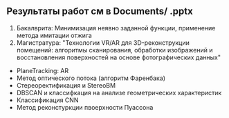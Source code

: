 ## Результаты работ см в Documents/ .pptx

1) Бакалврита: Минимизация неявно заданной функции, применение метода имитации отжига
2) Магистратура: "Технологии VR/AR для 3D-реконструкции помещений: алгоритмы сканирования, обработки изображений и восстановления поверхностей на основе фотографических данных"
+ PlaneTracking: AR
+ Метод оптического потока (алгоритм Фаренбака)
+ Стереоректификация и StereoBM
+ DBSCAN и классифкация на анализе геометрических характеристик
+ Классификация CNN
+ Метод реконстуркции пвоерхности Пуассона
